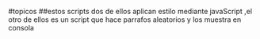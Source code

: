 #topicos
##estos scripts dos de ellos aplican estilo mediante javaScript ,el otro de ellos es un script que hace parrafos aleatorios y los muestra en consola

